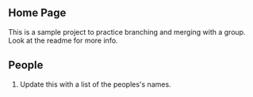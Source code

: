 ## Home Page

This is a sample project to practice branching and merging with a group. Look at the readme for more info.

## People

1. Update this with a list of the peoples's names. 
